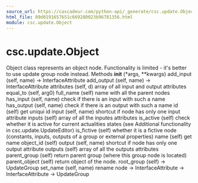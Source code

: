 ```yaml
---
source_url: https://cascadeur.com/python-api/_generate/csc.update.Object.html
html_file: 89d0191657651c669280023b96781356.html
module: csc.update.Object
---
```


# csc.update.Object 

Object class represents an object node. Functionality is limited - it's better to use update group node instead. Methods __init__ (*args, **kwargs) add_input (self, name) -> InterfaceAttribute add_output (self, name) -> InterfaceAttribute attributes (self, d) array of all input and output attributes equal_to (self, arg0) full_name (self) name with all the parent nodes has_input (self, name) check if there is an input with such a name has_output (self, name) check if there is an output with such a name id (self) get uniqui id input (self, name) shortcut if node has only one input attribute inputs (self) array of all the inputes attributes is_active (self) check whether it is active for current actualities states (see Additional functionality in csc.update.UpdateEditor) is_fictive (self) whether it is a fictive node (constants, inputs, outputs of a group or external properties) name (self) get name object_id (self) output (self, name) shortcut if node has only one output attribute outputs (self) array of all the outputs attributes parent_group (self) return parent group (where this group node is located) parent_object (self) return object of the node. root_group (self) -> UpdateGroup set_name (self, name) rename node -> InterfaceAttribute -> InterfaceAttribute -> UpdateGroup
